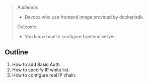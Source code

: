 > Audience:
>
> - Devops who use frontend image provided by docker/sdk.
>
> Outcome:
> - You know how to configure frontend server.

## Outline

1. How to add Basic Auth.
2. How to specify IP white list.
3. How to configure real IP chain.
